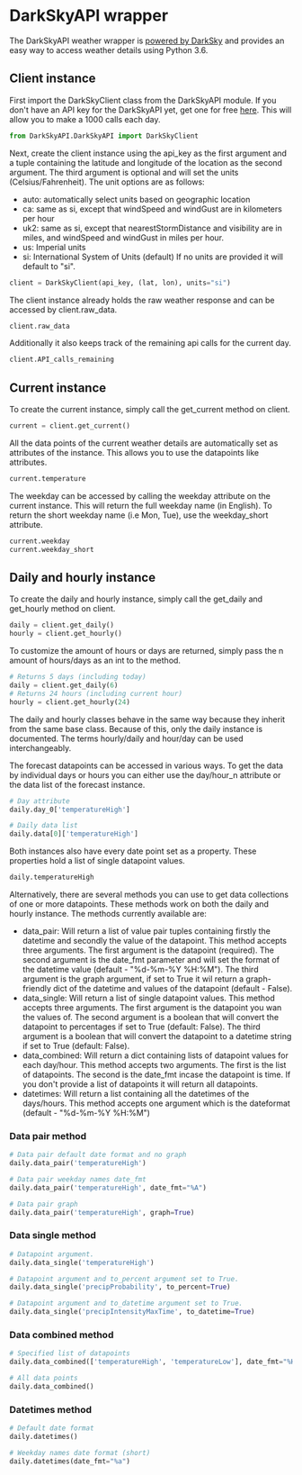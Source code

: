 # DarkSkyAPI wrapper
The DarkSkyAPI weather wrapper is [powered by DarkSky](https://darksky.net/poweredby/) and provides an easy way to access weather details using Python 3.6.

## Client instance
First import the DarkSkyClient class from the DarkSkyAPI module. If you don't have an API key for the DarkSkyAPI yet, get one for free [here](https://darksky.net/dev/register). This will allow you to make a 1000 calls each day.

```python
from DarkSkyAPI.DarkSkyAPI import DarkSkyClient
```
Next, create the client instance using the api_key as the first argument and a tuple containing the latitude and longitude of the location as the second argument. The third argument is optional and will set the units (Celsius/Fahrenheit). The unit options are as follows:

* auto: automatically select units based on geographic location
* ca: same as si, except that windSpeed and windGust are in kilometers per hour
* uk2: same as si, except that nearestStormDistance and visibility are in miles, and windSpeed and windGust in miles per hour.
* us: Imperial units
* si: International System of Units (default)
If no units are provided it will default to "si".
```python
client = DarkSkyClient(api_key, (lat, lon), units="si")
```
The client instance already holds the raw weather response and can be accessed by client.raw_data.
```python
client.raw_data
```
Additionally it also keeps track of the remaining api calls for the current day.
```python
client.API_calls_remaining
```
## Current instance
To create the current instance, simply call the get_current method on client.

```python
current = client.get_current()
```
All the data points of the current weather details are automatically set as attributes of the instance. This allows you to use the datapoints like attributes.

```python
current.temperature
```
The weekday can be accessed by calling the weekday attribute on the current instance. This will return the full weekday name (in English). To return the short weekday name (i.e Mon, Tue), use the weekday_short attribute.
```python
current.weekday
current.weekday_short
```

## Daily and hourly instance
To create the daily and hourly instance, simply call the get_daily and get_hourly method on client.

```python
daily = client.get_daily()
hourly = client.get_hourly()
```
To customize the amount of hours or days are returned, simply pass the n amount of hours/days as an int to the method.

```python
# Returns 5 days (including today)
daily = client.get_daily(6)
# Returns 24 hours (including current hour)
hourly = client.get_hourly(24)
```
The daily and hourly classes behave in the same way because they inherit from the same base class. Because of this, only the daily instance is documented. The terms hourly/daily and hour/day can be used interchangeably.

The forecast datapoints can be accessed in various ways. To get the data by individual days or hours you can either use the day/hour_n attribute or the data list of the forecast instance.

```python
# Day attribute
daily.day_0['temperatureHigh']

# Daily data list
daily.data[0]['temperatureHigh']
```
Both instances also have every date point set as a property. These properties hold a list of single datapoint values.
```python
daily.temperatureHigh
```

Alternatively, there are several methods you can use to get data collections of one or more datapoints. These methods work on both the daily and hourly instance. The methods currently available are:

* data_pair: Will return a list of value pair tuples containing firstly the datetime and secondly the value of the datapoint. This method accepts three arguments. The first argument is the datapoint (required). The second argument is the date_fmt parameter and will set the format of the datetime value (default - "%d-%m-%Y %H:%M"). The third argument is the graph argument, if set to True it wil return a graph-friendly dict of the datetime and values of the datapoint (default - False).
* data_single: Will return a list of single datapoint values. This method accepts three arguments. The first argument is the datapoint you wan the values of. The second argument is a boolean that will convert the datapoint to percentages if set to True (default: False). The third argument is a boolean that will convert the datapoint to a datetime string if set to True (default: False).
* data_combined: Will return a dict containing lists of datapoint values for each day/hour. This method accepts two arguments. The first is the list of datapoints. The second is the date_fmt incase the datapoint is time. If you don't provide a list of datapoints it will return all datapoints. 
* datetimes: Will return a list containing all the datetimes of the days/hours. This method accepts one argument which is the dateformat (default - "%d-%m-%Y %H:%M")
### Data pair method
```python
# Data pair default date format and no graph
daily.data_pair('temperatureHigh')

# Data pair weekday names date_fmt
daily.data_pair('temperatureHigh', date_fmt="%A")

# Data pair graph
daily.data_pair('temperatureHigh', graph=True)
```
### Data single method
```python
# Datapoint argument.
daily.data_single('temperatureHigh')

# Datapoint argument and to_percent argument set to True.
daily.data_single('precipProbability', to_percent=True)

# Datapoint argument and to_datetime argument set to True.
daily.data_single('precipIntensityMaxTime', to_datetime=True)
```
### Data combined method
```python
# Specified list of datapoints
daily.data_combined(['temperatureHigh', 'temperatureLow'], date_fmt="%H:%M")

# All data points
daily.data_combined()
```
### Datetimes method
```python
# Default date format
daily.datetimes()

# Weekday names date format (short)
daily.datetimes(date_fmt="%a")
```
